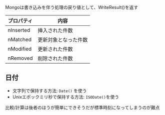 Mongoは書き込みを伴う処理の戻り値として、WriteResult()を返す

プロパティ  | 内容
---         | ---
nInserted   | 挿入された件数
nMatched    | 更新対象となった件数
nModified   | 更新された件数
nRemoved    | 削除された件数


## 日付
- 文字列で保持する方法: `Date()` を使う
- Unixエポックミリ秒で保持する方法: `ISODate()`を使う

比較/計算は後者のほうが簡単にできそうだが標準時刻になってしまうのが難点
